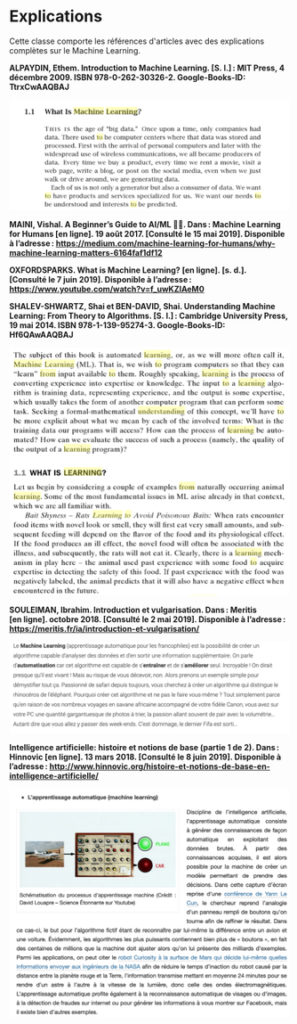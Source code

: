 # Explications

Cette classe comporte les références d'articles avec des explications complètes sur le Machine Learning.

**ALPAYDIN, Ethem. Introduction to Machine Learning. [S. l.] : MIT Press, 4 décembre 2009. ISBN 978-0-262-30326-2. Google-Books-ID: TtrxCwAAQBAJ**

![MLexp1](images/MLexp1.png)

**MAINI, Vishal. A Beginner’s Guide to AI/ML 🤖👶. Dans : Machine Learning for Humans [en ligne]. 19 août 2017. [Consulté le 15 mai 2019]. Disponible à l’adresse : https://medium.com/machine-learning-for-humans/why-machine-learning-matters-6164faf1df12**

**OXFORDSPARKS. What is Machine Learning? [en ligne]. [s. d.]. [Consulté le 7 juin 2019]. Disponible à l’adresse : https://www.youtube.com/watch?v=f_uwKZIAeM0**

**SHALEV-SHWARTZ, Shai et BEN-DAVID, Shai. Understanding Machine Learning: From Theory to Algorithms. [S. l.] : Cambridge University Press, 19 mai 2014. ISBN 978-1-139-95274-3. Google-Books-ID: Hf6QAwAAQBAJ**

![MLexp4](images/MLexp4.png)

**SOULEIMAN, Ibrahim. Introduction et vulgarisation. Dans : Meritis [en ligne]. octobre 2018. [Consulté le 2 mai 2019]. Disponible à l’adresse : https://meritis.fr/ia/introduction-et-vulgarisation/**

![MLexp5](images/MLexp5.png)

**Intelligence artificielle: histoire et notions de base (partie 1 de 2). Dans : Hinnovic [en ligne]. 13 mars 2018. [Consulté le 8 juin 2019]. Disponible à l’adresse : http://www.hinnovic.org/histoire-et-notions-de-base-en-intelligence-artificielle/**

![MLexp6](images/MLexp6.png)
